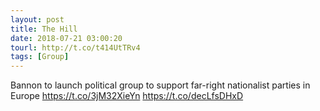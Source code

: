 ```yaml
---
layout: post
title: The Hill
date: 2018-07-21 03:00:20
tourl: http://t.co/t414UtTRv4
tags: [Group]
---
```

Bannon to launch political group to support far-right nationalist parties in Europe https://t.co/3jM32XieYn https://t.co/decLfsDHxD